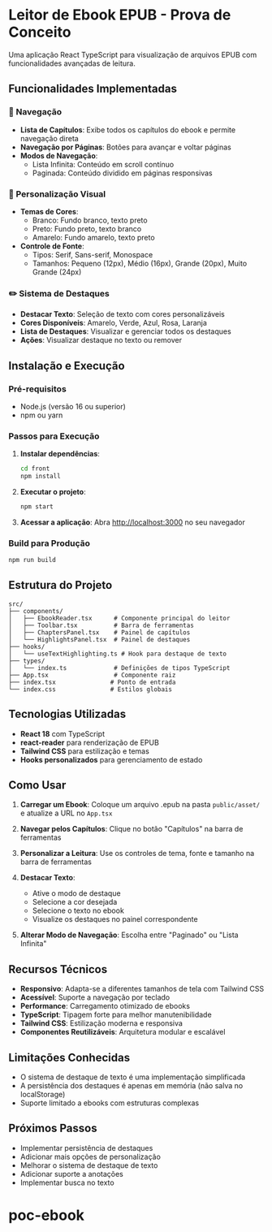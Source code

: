 # Leitor de Ebook EPUB - Prova de Conceito

Uma aplicação React TypeScript para visualização de arquivos EPUB com funcionalidades avançadas de leitura.

## Funcionalidades Implementadas

### 📖 Navegação
- **Lista de Capítulos**: Exibe todos os capítulos do ebook e permite navegação direta
- **Navegação por Páginas**: Botões para avançar e voltar páginas
- **Modos de Navegação**:
  - Lista Infinita: Conteúdo em scroll contínuo
  - Paginada: Conteúdo dividido em páginas responsivas

### 🎨 Personalização Visual
- **Temas de Cores**:
  - Branco: Fundo branco, texto preto
  - Preto: Fundo preto, texto branco
  - Amarelo: Fundo amarelo, texto preto
- **Controle de Fonte**:
  - Tipos: Serif, Sans-serif, Monospace
  - Tamanhos: Pequeno (12px), Médio (16px), Grande (20px), Muito Grande (24px)

### ✏️ Sistema de Destaques
- **Destacar Texto**: Seleção de texto com cores personalizáveis
- **Cores Disponíveis**: Amarelo, Verde, Azul, Rosa, Laranja
- **Lista de Destaques**: Visualizar e gerenciar todos os destaques
- **Ações**: Visualizar destaque no texto ou remover

## Instalação e Execução

### Pré-requisitos
- Node.js (versão 16 ou superior)
- npm ou yarn

### Passos para Execução

1. **Instalar dependências**:
   ```bash
   cd front
   npm install
   ```

2. **Executar o projeto**:
   ```bash
   npm start
   ```

3. **Acessar a aplicação**:
   Abra [http://localhost:3000](http://localhost:3000) no seu navegador

### Build para Produção

```bash
npm run build
```

## Estrutura do Projeto

```
src/
├── components/
│   ├── EbookReader.tsx      # Componente principal do leitor
│   ├── Toolbar.tsx          # Barra de ferramentas
│   ├── ChaptersPanel.tsx    # Painel de capítulos
│   └── HighlightsPanel.tsx  # Painel de destaques
├── hooks/
│   └── useTextHighlighting.ts # Hook para destaque de texto
├── types/
│   └── index.ts             # Definições de tipos TypeScript
├── App.tsx                  # Componente raiz
├── index.tsx               # Ponto de entrada
└── index.css               # Estilos globais
```

## Tecnologias Utilizadas

- **React 18** com TypeScript
- **react-reader** para renderização de EPUB
- **Tailwind CSS** para estilização e temas
- **Hooks personalizados** para gerenciamento de estado

## Como Usar

1. **Carregar um Ebook**: Coloque um arquivo .epub na pasta `public/asset/` e atualize a URL no `App.tsx`

2. **Navegar pelos Capítulos**: Clique no botão "Capítulos" na barra de ferramentas

3. **Personalizar a Leitura**: Use os controles de tema, fonte e tamanho na barra de ferramentas

4. **Destacar Texto**: 
   - Ative o modo de destaque
   - Selecione a cor desejada
   - Selecione o texto no ebook
   - Visualize os destaques no painel correspondente

5. **Alterar Modo de Navegação**: Escolha entre "Paginado" ou "Lista Infinita"

## Recursos Técnicos

- **Responsivo**: Adapta-se a diferentes tamanhos de tela com Tailwind CSS
- **Acessível**: Suporte a navegação por teclado
- **Performance**: Carregamento otimizado de ebooks
- **TypeScript**: Tipagem forte para melhor manutenibilidade
- **Tailwind CSS**: Estilização moderna e responsiva
- **Componentes Reutilizáveis**: Arquitetura modular e escalável

## Limitações Conhecidas

- O sistema de destaque de texto é uma implementação simplificada
- A persistência dos destaques é apenas em memória (não salva no localStorage)
- Suporte limitado a ebooks com estruturas complexas

## Próximos Passos

- Implementar persistência de destaques
- Adicionar mais opções de personalização
- Melhorar o sistema de destaque de texto
- Adicionar suporte a anotações
- Implementar busca no texto
# poc-ebook
